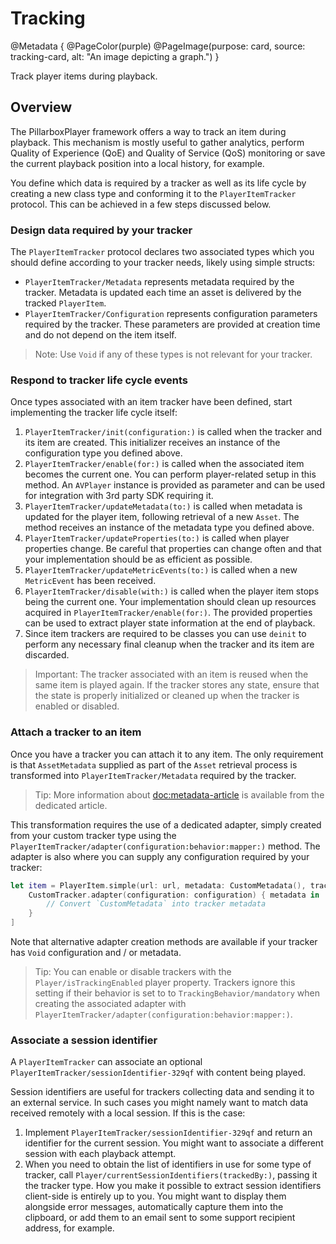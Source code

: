 # Tracking

@Metadata {
    @PageColor(purple)
    @PageImage(purpose: card, source: tracking-card, alt: "An image depicting a graph.")
}

Track player items during playback.

## Overview

The PillarboxPlayer framework offers a way to track an item during playback. This mechanism is mostly useful to gather analytics, perform Quality of Experience (QoE) and Quality of Service (QoS) monitoring or save the current playback position into a local history, for example.

You define which data is required by a tracker as well as its life cycle by creating a new class type and conforming it to the ``PlayerItemTracker`` protocol. This can be achieved in a few steps discussed below.

### Design data required by your tracker

The ``PlayerItemTracker`` protocol declares two associated types which you should define according to your tracker needs, likely using simple structs:

- ``PlayerItemTracker/Metadata`` represents metadata required by the tracker. Metadata is updated each time an asset is delivered by the tracked ``PlayerItem``.
- ``PlayerItemTracker/Configuration`` represents configuration parameters required by the tracker. These parameters are provided at creation time and do not depend on the item itself.

> Note: Use `Void` if any of these types is not relevant for your tracker.

### Respond to tracker life cycle events

Once types associated with an item tracker have been defined, start implementing the tracker life cycle itself:

1. ``PlayerItemTracker/init(configuration:)`` is called when the tracker and its item are created. This initializer receives an instance of the configuration type you defined above.
2. ``PlayerItemTracker/enable(for:)`` is called when the associated item becomes the current one. You can perform player-related setup in this method. An `AVPlayer` instance is provided as parameter and can be used for integration with 3rd party SDK requiring it.
3. ``PlayerItemTracker/updateMetadata(to:)`` is called when metadata is updated for the player item, following retrieval of a new ``Asset``. The method receives an instance of the metadata type you defined above.
4. ``PlayerItemTracker/updateProperties(to:)`` is called when player properties change. Be careful that properties can change often and that your implementation should be as efficient as possible.
5. ``PlayerItemTracker/updateMetricEvents(to:)`` is called when a new ``MetricEvent`` has been received.
6. ``PlayerItemTracker/disable(with:)`` is called when the player item stops being the current one. Your implementation should clean up resources acquired in ``PlayerItemTracker/enable(for:)``. The provided properties can be used to extract player state information at the end of playback.
7. Since item trackers are required to be classes you can use `deinit` to perform any necessary final cleanup when the tracker and its item are discarded.

> Important: The tracker associated with an item is reused when the same item is played again. If the tracker stores any state, ensure that the state is properly initialized or cleaned up when the tracker is enabled or disabled.

### Attach a tracker to an item

Once you have a tracker you can attach it to any item. The only requirement is that ``AssetMetadata`` supplied as part of the ``Asset`` retrieval process is transformed into ``PlayerItemTracker/Metadata`` required by the tracker.

> Tip: More information about <doc:metadata-article> is available from the dedicated article.

This transformation requires the use of a dedicated adapter, simply created from your custom tracker type using the ``PlayerItemTracker/adapter(configuration:behavior:mapper:)`` method. The adapter is also where you can supply any configuration required by your tracker:

```swift
let item = PlayerItem.simple(url: url, metadata: CustomMetadata(), trackerAdapters: [
    CustomTracker.adapter(configuration: configuration) { metadata in
        // Convert `CustomMetadata` into tracker metadata
    }
]
```

Note that alternative adapter creation methods are available if your tracker has `Void` configuration and / or metadata.

> Tip: You can enable or disable trackers with the ``Player/isTrackingEnabled`` player property. Trackers ignore this setting if their behavior is set to to ``TrackingBehavior/mandatory`` when creating the associated adapter with ``PlayerItemTracker/adapter(configuration:behavior:mapper:)``.

### Associate a session identifier

A ``PlayerItemTracker`` can associate an optional ``PlayerItemTracker/sessionIdentifier-329qf`` with content being played.

Session identifiers are useful for trackers collecting data and sending it to an external service. In such cases you might namely want to match data received remotely with a local session. If this is the case:

1. Implement ``PlayerItemTracker/sessionIdentifier-329qf`` and return an identifier for the current session. You might want to associate a different session with each playback attempt.
2. When you need to obtain the list of identifiers in use for some type of tracker, call ``Player/currentSessionIdentifiers(trackedBy:)``, passing it the tracker type. How you make it possible to extract session identifiers client-side is entirely up to you. You might want to display them alongside error messages, automatically capture them into the clipboard, or add them to an email sent to some support recipient address, for example.

